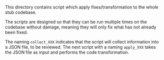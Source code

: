 
This directory contains script which apply fixes/transformation to the whole stub codebase.

The scripts are designed so that they can be run multiple times on the codebase without damage, meaning
they will only fix what has not already been fixed.

The naming `collect_XXX` indicates that the script will collect information into a JSON file, to be reviewed. The
next script with a naming `apply_XXX` takes the JSON file as input and performs the code transformation.


